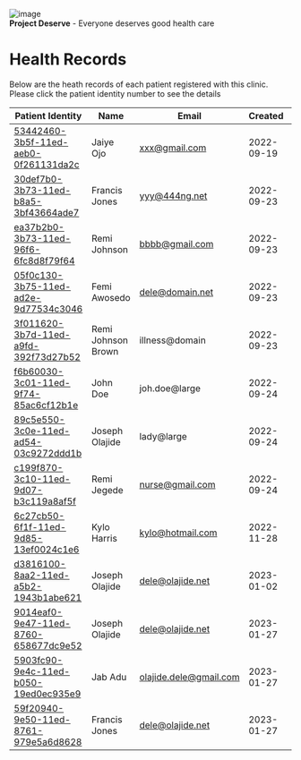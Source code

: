 ![image](https://user-images.githubusercontent.com/110731/191966461-b80f054f-0bb3-41b5-b549-10c34c46387b.png)  
**Project Deserve** - Everyone deserves good health care

# Health Records  

Below are the heath records of each patient registered with this clinic. Please click the patient identity number to see the details

| Patient Identity                                                               | Name          | Email                    | Created      | Birth     | Gender |
| ------------------------------------------------------------------------------ | ------------  | ----------------------   | -----------  | --------- | ------ |
| [53442460-3b5f-11ed-aeb0-0f261131da2c](./53442460-3b5f-11ed-aeb0-0f261131da2c) | Jaiye Ojo     | <xxx@gmail.com> | 2022-09-19   | 1940/4/20 | Male   |
| [30def7b0-3b73-11ed-b8a5-3bf43664ade7](./30def7b0-3b73-11ed-b8a5-3bf43664ade7) | Francis Jones     | <yyy@444ng.net> | 2022-09-23    | 1957/12/24 | Male   |
| [ea37b2b0-3b73-11ed-96f6-6fc8d8f79f64](./ea37b2b0-3b73-11ed-96f6-6fc8d8f79f64) | Remi Johnson     | <bbbb@gmail.com> | 2022-09-23    | 1940/4/20 | Female   
| [05f0c130-3b75-11ed-ad2e-9d77534c3046](./05f0c130-3b75-11ed-ad2e-9d77534c3046) | Femi Awosedo     | <dele@domain.net> | 2022-09-23    | 1957/12/24 | Male   
| [3f011620-3b7d-11ed-a9fd-392f73d27b52](./3f011620-3b7d-11ed-a9fd-392f73d27b52) | Remi Johnson Brown     | illness\@domain | 2022-09-23    | 1957/12/24 | Female  
| [f6b60030-3c01-11ed-9f74-85ac6cf12b1e](./f6b60030-3c01-11ed-9f74-85ac6cf12b1e) | John Doe     | joh.doe\@large | 2022-09-24    | 1950/4/20 | Male  
| [89c5e550-3c0e-11ed-ad54-03c9272ddd1b](./89c5e550-3c0e-11ed-ad54-03c9272ddd1b) | Joseph Olajide     | lady\@large | 2022-09-24    | 1940/4/20 | Male  
| [c199f870-3c10-11ed-9d07-b3c119a8af5f](./c199f870-3c10-11ed-9d07-b3c119a8af5f) | Remi Jegede     | <nurse@gmail.com> | 2022-09-24    | 1940/4/20 | Female  
| [6c27cb50-6f1f-11ed-9d85-13ef0024c1e6](./6c27cb50-6f1f-11ed-9d85-13ef0024c1e6) | Kylo Harris     | <kylo@hotmail.com> | 2022-11-28    | 2022/12/4 | Male  
| [d3816100-8aa2-11ed-a5b2-1943b1abe621](./d3816100-8aa2-11ed-a5b2-1943b1abe621) | Joseph Olajide     | <dele@olajide.net> | 2023-01-02    | 1957/12/24 | Unknown  
| [9014eaf0-9e47-11ed-8760-658677dc9e52](./9014eaf0-9e47-11ed-8760-658677dc9e52) | Joseph Olajide     | <dele@olajide.net> | 2023-01-27    | 1957/12/24 | Male  
| [5903fc90-9e4c-11ed-b050-19ed0ec935e9](./5903fc90-9e4c-11ed-b050-19ed0ec935e9) | Jab Adu     | <olajide.dele@gmail.com> | 2023-01-27    | 1950/4/20 | Male  
| [59f20940-9e50-11ed-8761-979e5a6d8628](./59f20940-9e50-11ed-8761-979e5a6d8628) | Francis Jones     | <dele@olajide.net> | 2023-01-27    | 1957/12/24 | Male   |
